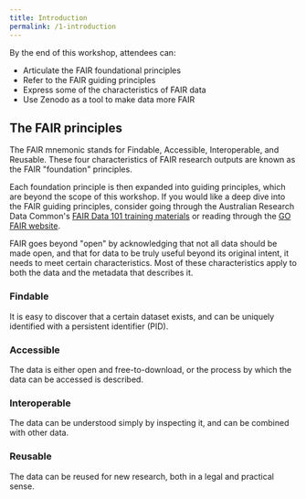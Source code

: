 ```yaml
---
title: Introduction
permalink: /1-introduction
---
```


By the end of this workshop, attendees can:

* Articulate the FAIR foundational principles
* Refer to the FAIR guiding principles
* Express some of the characteristics of FAIR data
* Use Zenodo as a tool to make data more FAIR

## The FAIR principles

The FAIR mnemonic stands for Findable, Accessible, Interoperable, and Reusable. These four characteristics of FAIR research outputs are known as the
FAIR "foundation" principles.

Each foundation principle is then expanded into guiding principles, which are beyond the scope of this workshop. If you would like a deep dive into the
FAIR guiding principles, consider going through the Australian Research Data Common's [FAIR Data 101 training materials](https://au-research.github.io/FAIR-data-101-training/) or reading through the [GO FAIR website](https://www.go-fair.org/fair-principles/).

FAIR goes beyond "open" by acknowledging that not all data should be made open, and that for data to be truly useful beyond its original intent, it needs to meet certain characteristics. Most of these characteristics apply to both the data and the metadata that describes it.

### Findable

It is easy to discover that a certain dataset exists, and can be uniquely identified with a persistent identifier (PID).

### Accessible

The data is either open and free-to-download, or the process by which the data can be accessed is described.

### Interoperable

The data can be understood simply by inspecting it, and can be combined with other data.

### Reusable

The data can be reused for new research, both in a legal and practical sense.